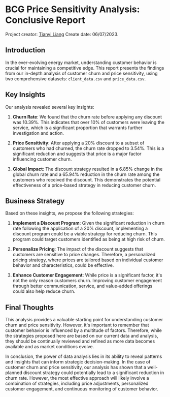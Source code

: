# BCG Price Sensitivity Analysis: Conclusive Report

Project creator: [Tianyi Liang](https://www.linkedin.com/in/tianyi-liang-at-bu/)
Create date: 06/07/2023.

## Introduction

In the ever-evolving energy market, understanding customer behavior is crucial for maintaining a competitive edge. This report presents the findings from our in-depth analysis of customer churn and price sensitivity, using two comprehensive datasets: `client_data.csv` and `price_data.csv`.

## Key Insights

Our analysis revealed several key insights:

1. **Churn Rate**: We found that the churn rate before applying any discount was 10.39%. This indicates that over 10% of customers were leaving the service, which is a significant proportion that warrants further investigation and action.

2. **Price Sensitivity**: After applying a 20% discount to a subset of customers who had churned, the churn rate dropped to 3.54%. This is a significant reduction and suggests that price is a major factor influencing customer churn.

3. **Global Impact**: The discount strategy resulted in a 6.85% change in the global churn rate and a 65.94% reduction in the churn rate among the customers who received the discount. This demonstrates the potential effectiveness of a price-based strategy in reducing customer churn.

## Business Strategy

Based on these insights, we propose the following strategies:

1. **Implement a Discount Program**: Given the significant reduction in churn rate following the application of a 20% discount, implementing a discount program could be a viable strategy for reducing churn. This program could target customers identified as being at high risk of churn.

2. **Personalize Pricing**: The impact of the discount suggests that customers are sensitive to price changes. Therefore, a personalized pricing strategy, where prices are tailored based on individual customer behavior and characteristics, could be effective.

3. **Enhance Customer Engagement**: While price is a significant factor, it's not the only reason customers churn. Improving customer engagement through better communication, service, and value-added offerings could also help reduce churn.

## Final Thoughts

This analysis provides a valuable starting point for understanding customer churn and price sensitivity. However, it's important to remember that customer behavior is influenced by a multitude of factors. Therefore, while the strategies proposed here are based on our current data and analysis, they should be continually reviewed and refined as more data becomes available and as market conditions evolve.

In conclusion, the power of data analysis lies in its ability to reveal patterns and insights that can inform strategic decision-making. In the case of customer churn and price sensitivity, our analysis has shown that a well-planned discount strategy could potentially lead to a significant reduction in churn rate. However, the most effective approach will likely involve a combination of strategies, including price adjustments, personalized customer engagement, and continuous monitoring of customer behavior.
